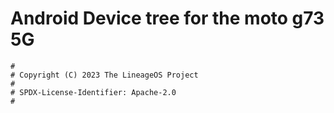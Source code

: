 # Android Device tree for the moto g73 5G

```
#
# Copyright (C) 2023 The LineageOS Project
#
# SPDX-License-Identifier: Apache-2.0
#
```
